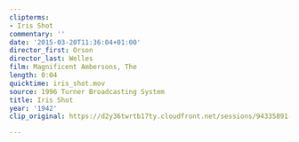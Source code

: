 ```yaml
---
clipterms:
- Iris Shot
commentary: ''
date: '2015-03-20T11:36:04+01:00'
director_first: Orson
director_last: Welles
film: Magnificent Ambersons, The
length: 0:04
quicktime: iris_shot.mov
source: 1996 Turner Broadcasting System
title: Iris Shot
year: '1942'
clip_original: https://d2y36twrtb17ty.cloudfront.net/sessions/94335891-96f5-4cc3-bf2b-a9b3017362fc/10142f0f-0b09-469f-8ea6-a9b301736305-570925b2-6d8e-4cfd-8724-a9b30173d902.mp4

---
```

